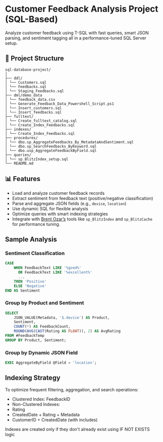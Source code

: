 # Customer Feedback Analysis Project (SQL-Based)
Analyze customer feedback using T-SQL with fast queries, smart JSON parsing, and sentiment tagging all in a performance-tuned SQL Server setup.

## 📂 Project Structure 

```
sql-database-project/
│
├── ddl/
│ └── Customers.sql
│ └── Feedbacks.sql
│ └── Staging_Feedbacks.sql
├── dml/demo_data
│ └── feedback_data.csv
│ └── Generate_Feedback_Data_Powershell_Script.ps1
│ └── Insert_customers.sql
│ └── Insert_feedbacks.sql
├── fulltext/
│ └── Create_fulltext_catalog.sql
│ └── Create_Index_Feedbacks.sql
├── indexes/
│ └── Create_Index_Feedbacks.sql
├── procedures/
│ └── dbo.sp_AggregateFeedbacks_By_MetadataAndSentiment.sql
│ └── dbo.sp_SearchFeedbacks_ByKeyword.sql
│ └── dbo.usp_AggregateFeedbackByField.sql
├── queries/
│ └── sp_BlitzIndex_setup.sql
└── README.md

```
## 📊 Features

- Load and analyze customer feedback records
- Extract sentiment from feedback text (positive/negative classification)
- Parse and aggregate JSON fields (e.g., `device`, `location`)
- Use dynamic SQL for flexible analysis
- Optimize queries with smart indexing strategies
- Integrate with [Brent Ozar’s](https://www.brentozar.com/) tools like `sp_BlitzIndex` and `sp_BlitzCache` for performance tuning.

## Sample Analysis

### Sentiment Classification

```sql
CASE
    WHEN FeedbackText LIKE '%good%' 
      OR FeedbackText LIKE '%excellent%' 
      ...
    THEN 'Positive'
    ELSE 'Negative'
END AS Sentiment

```
### Group by Product and Sentiment
```sql
SELECT 
    JSON_VALUE(Metadata, '$.device') AS Product,
    Sentiment,
    COUNT(*) AS FeedbackCount,
    ROUND(AVG(CAST(Rating AS FLOAT)), 2) AS AvgRating
FROM #FeedbackTemp
GROUP BY Product, Sentiment;

```
### Group by Dynamic JSON Field
```sql
EXEC AggregateByField @Field = 'location';

```

## Indexing Strategy
To optimize frequent filtering, aggregation, and search operations:
- Clustered Index: FeedbackID
- Non-Clustered Indexes:
- Rating
- CreatedDate + Rating + Metadata
- CustomerID + CreatedDate (with includes)

Indexes are created only if they don't already exist using IF NOT EXISTS logic